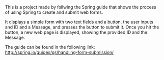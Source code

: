 This is a project made by follwing the Spring guide that shows the process of using Spring to create and submit web forms.

It displays a simple form with two text fields and a button, the user inputs and ID and a Message, and presses the button to submit it. Once you hit the button, a new web page is displayed, showing the provided ID and the Message.

The guide can be found in the following link:
http://spring.io/guides/gs/handling-form-submission/
